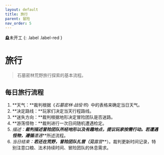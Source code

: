 ```yaml
---
layout: default
title: 旅行
parent: 冒险
nav_order: 5
---
```


🪦未开工
{: .label .label-red }

# 旅行

> 石墓密林荒野旅行探索的基本流程。

## 每日旅行流程

1. **天气：**裁判根据《*石墓密林·战役书*》中的表格来确定当日天气。
2. **决定路线：**玩家们决定当天行程路线。
3. **迷失方向：**裁判根据地形决定冒险团队是否迷路。
4. **游荡怪物：**裁判进行一次日间随机遭遇检定。
5. **描述：**裁判描述冒险团队所经地形以及有趣地点，提议玩家按需行动。若遭遇怪物，遵循***遭遇***所述流程。
6. **当日结束：**若还在荒野，冒险团队扎营（见***露营***）。裁判更新时间记录，特别注意口粮、法术持续时间、冒险团队的休息需求。
